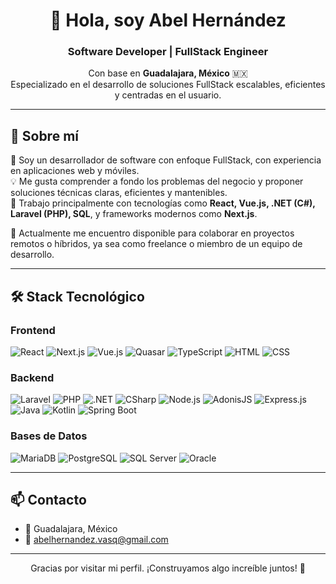<h1 align="center">👋 Hola, soy Abel Hernández</h1>
<h3 align="center">Software Developer | FullStack Engineer</h3>

<p align="center">
  Con base en <strong>Guadalajara, México</strong> 🇲🇽 <br/>
  Especializado en el desarrollo de soluciones FullStack escalables, eficientes y centradas en el usuario. 
</p>

---

## 🧠 Sobre mí

🎯 Soy un desarrollador de software con enfoque FullStack, con experiencia en aplicaciones web y móviles.  
💡 Me gusta comprender a fondo los problemas del negocio y proponer soluciones técnicas claras, eficientes y mantenibles.  
🚀 Trabajo principalmente con tecnologías como **React, Vue.js, .NET (C#), Laravel (PHP), SQL**, y frameworks modernos como **Next.js**.

📌 Actualmente me encuentro disponible para colaborar en proyectos remotos o híbridos, ya sea como freelance o miembro de un equipo de desarrollo.

---

## 🛠️ Stack Tecnológico

### Frontend
![React](https://img.shields.io/badge/-React-20232A?logo=react&logoColor=61DAFB)
![Next.js](https://img.shields.io/badge/-Next.js-black?logo=next.js)
![Vue.js](https://img.shields.io/badge/-Vue.js-35495E?logo=vue.js&logoColor=4FC08D)
![Quasar](https://img.shields.io/badge/-Quasar-1976D2?logo=quasar&logoColor=white)
![TypeScript](https://img.shields.io/badge/-TypeScript-3178C6?logo=typescript&logoColor=fff)
![HTML](https://img.shields.io/badge/-HTML5-E34F26?logo=html5&logoColor=fff)
![CSS](https://img.shields.io/badge/-CSS3-1572B6?logo=css3&logoColor=fff)

### Backend
![Laravel](https://img.shields.io/badge/-Laravel-FF2D20?logo=laravel&logoColor=white)
![PHP](https://img.shields.io/badge/-PHP-777BB4?logo=php&logoColor=white)
![.NET](https://img.shields.io/badge/-ASP.NET-512BD4?logo=dotnet&logoColor=white)
![CSharp](https://img.shields.io/badge/-C%23-239120?logo=csharp&logoColor=white)
![Node.js](https://img.shields.io/badge/-Node.js-339933?logo=node.js&logoColor=white)
![AdonisJS](https://img.shields.io/badge/-AdonisJS-4B1E07?logo=adonisjs&logoColor=white)
![Express.js](https://img.shields.io/badge/-Express.js-000000?logo=express&logoColor=white)
![Java](https://img.shields.io/badge/-Java-007396?logo=java&logoColor=white)
![Kotlin](https://img.shields.io/badge/-Kotlin-0095D5?logo=kotlin&logoColor=white)
![Spring Boot](https://img.shields.io/badge/-Spring_Boot-6DB33F?logo=springboot&logoColor=white)

### Bases de Datos
![MariaDB](https://img.shields.io/badge/-MariaDB-003545?logo=mariadb&logoColor=white)
![PostgreSQL](https://img.shields.io/badge/-PostgreSQL-336791?logo=postgresql&logoColor=white)
![SQL Server](https://img.shields.io/badge/-SQL%20Server-CC2927?logo=microsoftsqlserver&logoColor=white)
![Oracle](https://img.shields.io/badge/-Oracle-F80000?logo=oracle&logoColor=white)

---

## 📫 Contacto

- 📍 Guadalajara, México  
- 📧 abelhernandez.vasq@gmail.com
  
---

<p align="center">
  Gracias por visitar mi perfil. ¡Construyamos algo increíble juntos! 🚀
</p>
